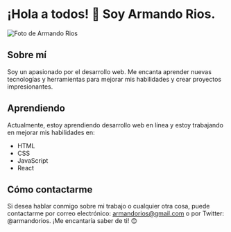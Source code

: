 # ¡Hola a todos! 👋 Soy Armando Rios.

![Foto de Armando Rios](URL_DE_LA_IMAGEN)

## Sobre mí
Soy un apasionado por el desarrollo web. Me encanta aprender nuevas tecnologías y herramientas para mejorar mis habilidades y crear proyectos impresionantes.

## Aprendiendo
Actualmente, estoy aprendiendo desarrollo web en línea y estoy trabajando en mejorar mis habilidades en:

- HTML
- CSS
- JavaScript
- React

## Cómo contactarme
Si desea hablar conmigo sobre mi trabajo o cualquier otra cosa, puede contactarme por correo electrónico: armandorios@gmail.com o por Twitter: @armandorios. ¡Me encantaría saber de ti! 😊
